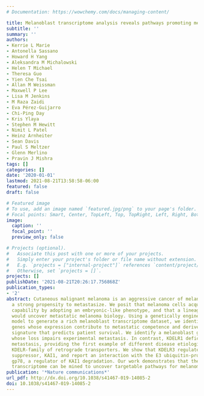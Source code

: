 ```yaml
---
# Documentation: https://wowchemy.com/docs/managing-content/

title: Melanoblast transcriptome analysis reveals pathways promoting melanoma metastasis
subtitle: ''
summary: ''
authors:
- Kerrie L Marie
- Antonella Sassano
- Howard H Yang
- Aleksandra M Michalowski
- Helen T Michael
- Theresa Guo
- Yien Che Tsai
- Allan M Weissman
- Maxwell P Lee
- Lisa M Jenkins
- M Raza Zaidi
- Eva Pérez-Guijarro
- Chi-Ping Day
- Kris Ylaya
- Stephen M Hewitt
- Nimit L Patel
- Heinz Arnheiter
- Sean Davis
- Paul S Meltzer
- Glenn Merlino
- Pravin J Mishra
tags: []
categories: []
date: '2020-01-01'
lastmod: 2021-08-21T13:58:58-06:00
featured: false
draft: false

# Featured image
# To use, add an image named `featured.jpg/png` to your page's folder.
# Focal points: Smart, Center, TopLeft, Top, TopRight, Left, Right, BottomLeft, Bottom, BottomRight.
image:
  caption: ''
  focal_point: ''
  preview_only: false

# Projects (optional).
#   Associate this post with one or more of your projects.
#   Simply enter your project's folder or file name without extension.
#   E.g. `projects = ["internal-project"]` references `content/project/deep-learning/index.md`.
#   Otherwise, set `projects = []`.
projects: []
publishDate: '2021-08-21T20:26:17.756868Z'
publication_types:
- '2'
abstract: Cutaneous malignant melanoma is an aggressive cancer of melanocytes with
  a strong propensity to metastasize. We posit that melanoma cells acquire metastatic
  capability by adopting an embryonic-like phenotype, and that a lineage approach
  would uncover metastatic melanoma biology. Using a genetically engineered mouse
  model to generate a rich melanoblast transcriptome dataset, we identify melanoblast-specific
  genes whose expression contribute to metastatic competence and derive a 43-gene
  signature that predicts patient survival. We identify a melanoblast gene, KDELR3,
  whose loss impairs experimental metastasis. In contrast, KDELR1 deficiency enhances
  metastasis, providing the first example of different disease etiologies within the
  KDELR-family of retrograde transporters. We show that KDELR3 regulates the metastasis
  suppressor, KAI1, and report an interaction with the E3 ubiquitin-protein ligase
  gp78, a regulator of KAI1 degradation. Our work demonstrates that the melanoblast
  transcriptome can be mined to uncover targetable pathways for melanoma therapy.
publication: '*Nature communications*'
url_pdf: http://dx.doi.org/10.1038/s41467-019-14085-2
doi: 10.1038/s41467-019-14085-2
---
```


